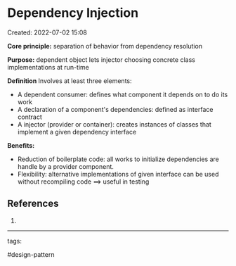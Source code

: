 # Dependency Injection
Created: 2022-07-02 15:08

**Core principle:** separation of behavior from dependency resolution

**Purpose:** dependent object lets injector choosing concrete class implementations at run-time

**Definition**
Involves at least three elements:
- A dependent consumer: defines what component it depends on to do its work
- A declaration of a component's dependencies: defined as interface contract
- A injector (provider or container): creates instances of classes that implement a given dependency interface

**Benefits:**
- Reduction of boilerplate code: all works to initialize dependencies are handle by a provider component.
- Flexibility: alternative implementations of given interface can be used without recompiling code ==> useful in testing



## References
1.

---
tags:

#design-pattern
